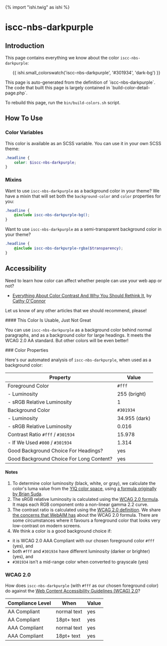 {% import "ishi.twig" as ishi %}
# iscc-nbs-darkpurple

## Introduction

This page contains everything we know about the color `iscc-nbs-darkpurple`:

<div class="grid">
    <div class="cell">
        <div class="swatch">
            <ul>
                {{ ishi.small_colorswatch('iscc-nbs-darkpurple', '#301934', 'dark-bg') }}
            </ul>
        </div>
    </div>
</div>

<div class="callout callout--info" markdown="1">
This page is auto-generated from the definition of `iscc-nbs-darkpurple`. The code that built this page is largely contained in `build-color-detail-page.php`.

To rebuild this page, run the `bin/build-colors.sh` script.
</div>

## How To Use

### Color Variables

This color is available as an SCSS variable. You can use it in your own SCSS theme:

```scss
.headline {
    color: $iscc-nbs-darkpurple;
}
```

### Mixins

Want to use `iscc-nbs-darkpurple` as a background color in your theme? We have a mixin that will set both the `background-color` and `color` properties for you:

```scss
.headline {
    @include iscc-nbs-darkpurple-bg();
}
```

Want to use `iscc-nbs-darkpurple` as a semi-transparent background color in your theme?

```scss
.headline {
    @include iscc-nbs-darkpurple-rgba($transparency);
}
```

## Accessibility

Need to learn how color can affect whether people can use your web app or not?

* [Everything About Color Contrast And Why You Should Rethink It](https://www.smashingmagazine.com/2014/10/color-contrast-tips-and-tools-for-accessibility/), by [Cathy O'Connor](http://www.twitter.com/cagocon)

Let us know of any other articles that we should recommend, please!
<div class="callout callout--warning" markdown="1">
#### This Color Is Usable, Just Not Great

You can use `iscc-nbs-darkpurple` as a background color behind normal paragraphs, and as a background color for large headings. It meets the WCAG 2.0 AA standard. But other colors will be even better!
</div>
### Color Properties

Here's our automated analysis of `iscc-nbs-darkpurple`, when used as a background color:

Property | Value
---------|------
Foreground Color | `#fff`
- Luminosity | 255 (bright)
- sRGB Relative Luminosity | 1
Background Color | `#301934`
- Luminosity | 34.955 (dark)
- sRGB Relative Luminosity | 0.016
Contrast Ratio `#fff` / `#301934` | 15.978
- If We Used `#000` / `#301934` | 1.314
Good Background Choice For Headings? | yes
Good Background Choice For Long Content? | yes

#### Notes

1. To determine color luminosity (black, white, or gray), we calculate the color's luma value from the [YIQ color space](https://en.wikipedia.org/wiki/YIQ), using [a formula originally by Brian Suda](https://24ways.org/2010/calculating-color-contrast/).
1. The sRGB relative luminosity is calculated using the [WCAG 2.0 formula](https://www.w3.org/TR/WCAG20/#relativeluminancedef). It maps each RGB component onto a non-linear gamma 2.2 curve.
1. The contrast ratio is calculated using the [WCAG 2.0 definition](https://www.w3.org/TR/2008/REC-WCAG20-20081211/#contrast-ratiodef). We share [the concerns that WebAIM has](http://webaim.org/blog/wcag-2-1-feedback/) about the WCAG 2.0 formula. There are some circumstances where it favours a foreground color that looks very low-contrast on modern screens.
1. We think a color is a good background choice if:
  - it is WCAG 2.0 AAA Compliant with our chosen foreground color `#fff` (yes), and
  - both `#fff` and `#301934` have different luminosity (darker or brighter) (yes), and
  - `#301934` isn't a mid-range color when converted to grayscale (yes)

### WCAG 2.0

How does `iscc-nbs-darkpurple` (with `#fff` as our chosen foreground color) do against the [Web Content Accessibility Guidelines (WCAG) 2.0](https://www.w3.org/TR/WCAG20/)?

Compliance Level | When | Value
-----------------|------|------
AA Compliant | normal text | yes
AA Compliant | 18pt+ text | yes
AAA Compliant | normal text | yes
AAA Compliant | 18pt+ text | yes
